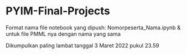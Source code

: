 # PYIM-Final-Projects

Format nama file notebook yang dipush: Nomorpeserta_Nama.ipynb & untuk file PMML nya dengan nama yang sama

Dikumpulkan paling lambat tanggal 3 Maret 2022 pukul 23.59
